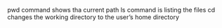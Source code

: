 pwd command shows tha current path
ls command is listing the files
cd changes the working directory to the user’s home directory

